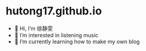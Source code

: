 # hutong17.github.io
- 👋 Hi, I’m 徐静雯
- 👀 I’m interested in listening music
- 🌱 I’m currently learning how to make my own blog

<!---
hutong17/hutong17 is a ✨ special ✨ repository because its `README.md` (this file) appears on your GitHub profile.
You can click the Preview link to take a look at your changes.
--->

